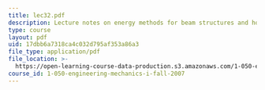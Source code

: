 ```yaml
---
title: lec32.pdf
description: Lecture notes on energy methods for beam structures and how to solve problems.
type: course
layout: pdf
uid: 17dbb6a7318ca4c032d795af353a86a3
file_type: application/pdf
file_location: >-
  https://open-learning-course-data-production.s3.amazonaws.com/1-050-engineering-mechanics-i-fall-2007/17dbb6a7318ca4c032d795af353a86a3_lec32.pdf
course_id: 1-050-engineering-mechanics-i-fall-2007
---
```

